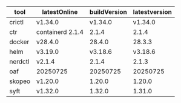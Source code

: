 | tool | latestOnline | buildVersion | latestversion |
|------|--------------|--------------|---------------|
| crictl | v1.34.0 | v1.34.0 | v1.34.0 |
| ctr | containerd 2.1.4 | 2.1.4 | 2.1.4 |
| docker | v28.4.0 | 28.4.0 | 28.3.3 |
| helm | v3.19.0 | v3.18.6 | v3.18.6 |
| nerdctl | v2.1.4 | 2.1.4 | 2.1.3 |
| oaf | 20250725 | 20250725 | 20250725 |
| skopeo | v1.20.0 | 1.20.0 | 1.20.0 |
| syft | v1.32.0 | 1.32.0 | 1.31.0 |

